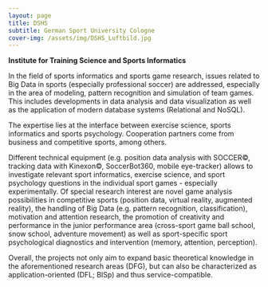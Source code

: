 ```yaml
---
layout: page
title: DSHS
subtitle: German Sport University Cologne
cover-img: /assets/img/DSHS_Luftbild.jpg
---
```

**Institute for Training Science and Sports Informatics**

In the field of sports informatics and sports game research, issues related to Big Data in sports (especially professional soccer) are addressed, especially in the area of modeling, pattern recognition and simulation of team games. This includes developments in data analysis and data visualization as well as the application of modern database systems (Relational and NoSQL). 

The expertise lies at the interface between exercise science, sports informatics and sports psychology. Cooperation partners come from business and competitive sports, among others.

Different technical equipment (e.g. position data analysis with SOCCER©, tracking data with Kinexon©, SoccerBot360, mobile eye-tracker) allows to investigate relevant sport informatics, exercise science, and sport psychology questions in the individual sport games - especially experimentally. Of special research interest are novel game analysis possibilities in competitive sports (position data, virtual reality, augmented reality), the handling of Big Data (e.g. pattern recognition, classification), motivation and attention research, the promotion of creativity and performance in the junior performance area (cross-sport game ball school, snow school, adventure movement) as well as sport-specific sport psychological diagnostics and intervention (memory, attention, perception).

Overall, the projects not only aim to expand basic theoretical knowledge in the aforementioned research areas (DFG), but can also be characterized as application-oriented (DFL; BISp) and thus service-compatible.